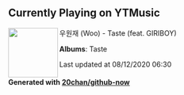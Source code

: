 ## Currently Playing on YTMusic

[<img align="left" width="100" src="https://lh3.googleusercontent.com/moxjw6JiWr3yFfu5LvBNpzi20IQzIMV5_MpodBOIrFpfdtQ7wjsS5IBdEyCOJwwVrJulZXl38m8bq2wD">](https://music.youtube.com/channel/UC608NmMfNTVEVsmPk3de-SA)

우원재 (Woo) - Taste (feat. GIRIBOY)

**Albums**: Taste

Last updated at 08/12/2020 06:30

#### Generated with [20chan/github-now](https://github.com/20chan/github-now)


<!--
**20chan/20chan** is a ✨ _special_ ✨ repository because its `README.md` (this file) appears on your GitHub profile.

Here are some ideas to get you started:

- 🔭 I’m currently working on ...
- 🌱 I’m currently learning ...
- 👯 I’m looking to collaborate on ...
- 🤔 I’m looking for help with ...
- 💬 Ask me about ...
- 📫 How to reach me: ...
- 😄 Pronouns: ...
- ⚡ Fun fact: ...
-->
